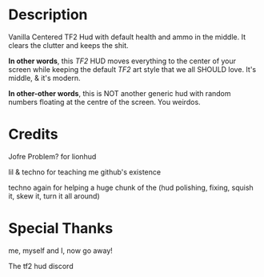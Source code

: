# Description

Vanilla Centered TF2 Hud with default health and ammo in the middle. It clears the clutter and keeps the shit.

**In other words**, this *TF2* HUD moves everything to the center of your screen while keeping the default *TF2* art style that we all SHOULD love. It's middle, & it's modern.

**In other-other words**, this is NOT another generic hud with random numbers floating at the centre of the screen. You weirdos.

# Credits

Jofre Problem? for lionhud

lil & techno for teaching me github's existence

techno again for helping a huge chunk of the \(hud polishing, fixing, squish it, skew it, turn it all around\)

# Special Thanks

me, myself and I, now go away!

The tf2 hud discord

